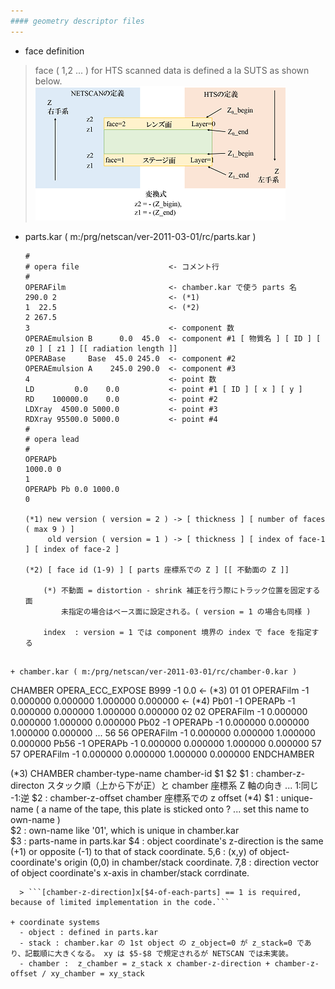 ```yaml
---
#### geometry descriptor files
---
```


+ face definition
> face ( 1,2 ... ) for HTS scanned data is defined a la SUTS as shown below.  
> ![face-definition](./hts2fvxx.png)

+ parts.kar ( m:/prg/netscan/ver-2011-03-01/rc/parts.kar )  
  ```
  #
  # opera file                    <- コメント行
  #
  OPERAFilm                       <- chamber.kar で使う parts 名
  290.0 2                         <- (*1)
  1  22.5                         <- (*2)
  2 267.5
  3                               <- component 数
  OPERAEmulsion B      0.0  45.0  <- component #1 [ 物質名 ] [ ID ] [ z0 ] [ z1 ] [[ radiation length ]]
  OPERABase     Base  45.0 245.0  <- component #2
  OPERAEmulsion A    245.0 290.0  <- component #3
  4                               <- point 数
  LD         0.0    0.0           <- point #1 [ ID ] [ x ] [ y ]
  RD    100000.0    0.0           <- point #2
  LDXray  4500.0 5000.0           <- point #3
  RDXray 95500.0 5000.0           <- point #4
  #
  # opera lead
  #
  OPERAPb
  1000.0 0
  1
  OPERAPb Pb 0.0 1000.0
  0
  
  (*1) new version ( version = 2 ) -> [ thickness ] [ number of faces ( max 9 ) ]
       old version ( version = 1 ) -> [ thickness ] [ index of face-1 ] [ index of face-2 ]

  (*2) [ face id (1-9) ] [ parts 座標系での Z ] [[ 不動面の Z ]]
      
      (*) 不動面 = distortion - shrink 補正を行う際にトラック位置を固定する面
          未指定の場合はベース面に設定される。( version = 1 の場合も同様 )
        
      index  : version = 1 では component 境界の index で face を指定する
```

+ chamber.kar ( m:/prg/netscan/ver-2011-03-01/rc/chamber-0.kar )  
```
  CHAMBER OPERA_ECC_EXPOSE B999 -1 0.0        <- (*3)
  01   01 OPERAFilm -1 0.000000 0.000000 1.000000 0.000000 <- (*4)
  Pb01 -1 OPERAPb   -1 0.000000 0.000000 1.000000 0.000000
  02   02 OPERAFilm -1 0.000000 0.000000 1.000000 0.000000
  Pb02 -1 OPERAPb   -1 0.000000 0.000000 1.000000 0.000000
  ...
  56   56 OPERAFilm -1 0.000000 0.000000 1.000000 0.000000
  Pb56 -1 OPERAPb   -1 0.000000 0.000000 1.000000 0.000000
  57   57 OPERAFilm -1 0.000000 0.000000 1.000000 0.000000
  ENDCHAMBER
  
  (*3) CHAMBER chamber-type-name chamber-id $1 $2
       $1 : chamber-z-directon スタック順（上から下が正）と chamber 座標系 Z 軸の向き ... 1:同じ -1:逆
       $2 : chamber-z-offset chamber 座標系での z offset
  (*4) $1 : unique-name ( a name of the tape, this plate is sticked onto ? ... set this name to own-name )  
       $2 : own-name like '01', which is unique in chamber.kar  
       $3 : parts-name in parts.kar
       $4 : object coordinate's z-direction is the same (+1) or opposite (-1) to that of stack coordinate. 
       $5,$6 : (x,y) of object-coordinate's origin (0,0) in chamber/stack coordinate. 
       $7,$8 : direction vector of object coordinate's x-axis in chamber/stack corrdinate. 
```
  > ```[chamber-z-direction]x[$4-of-each-parts] == 1 is required, because of limited implementation in the code.```  

+ coordinate systems
  - object : defined in parts.kar  
  - stack : chamber.kar の 1st object の z_object=0 が z_stack=0 であり、記載順に大きくなる。 xy は $5-$8 で規定されるが NETSCAN では未実装。
  - chamber :  z_chamber = z_stack x chamber-z-direction + chamber-z-offset / xy_chamber = xy_stack

